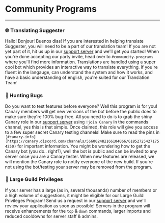 # Community Programs
---
### 🌐 Translating Suggester

Hallo! Bonjour! Buenos dias! If you are interested in helping translate Suggester, you will need to be a part of our translation team! If you are not yet part of it, hit us up in our [support server](https://discord.gg/G5pEdUp) and we'll get you started!
When you're done accepting our party invite, head over to `#community-programs` where you'll find more information. Translations are handled using a super cool bot which provides an interactive way to translate everything. If you're fluent in the langauge, can understand the system and how it works, and have a basic understanding of english, you're suited for our Translation Team! 

### 🐛 Hunting Bugs

Do you want to test features before everyone? Well this program is for you! Canary members will get new versions of the bot before the public does to make sure they're 100% bug-free. All you need to do is to grab the shiny Canary role in our [support server](https://discord.gg/G5pEdUp) using `!join Canary` in the commands channel, yes this is that simple.
Once claimed, this role will give you access to a few super secret Canary testing channels! Make sure to read the pins in `[#canary-info](https://canary.discord.com/channels/566002482166104066/618527254271754250)` for important information. 
You might be wondering how to get the Canary bot (you do.. right?), well the bot is public and can be invited to any server once you are a Canary tester. When new features are released, we will mention the Canary role to notify everyone of the new build. If you're not using the bot/testing your server may be removed from the program.

### 📡 Large Guild Privileges

If your server has a large (as in, several thousands) number of members or a high volume of suggestions, it might be eligible for our Large Guild Privileges Program! Send us a request in our [support server](https://discord.gg/G5pEdUp) and we'll review your application as soon as possible! Servers in the program will receive enhancements for the `top` & `down` commands, larger imports and reduced cooldowns for server staff & admins. 
